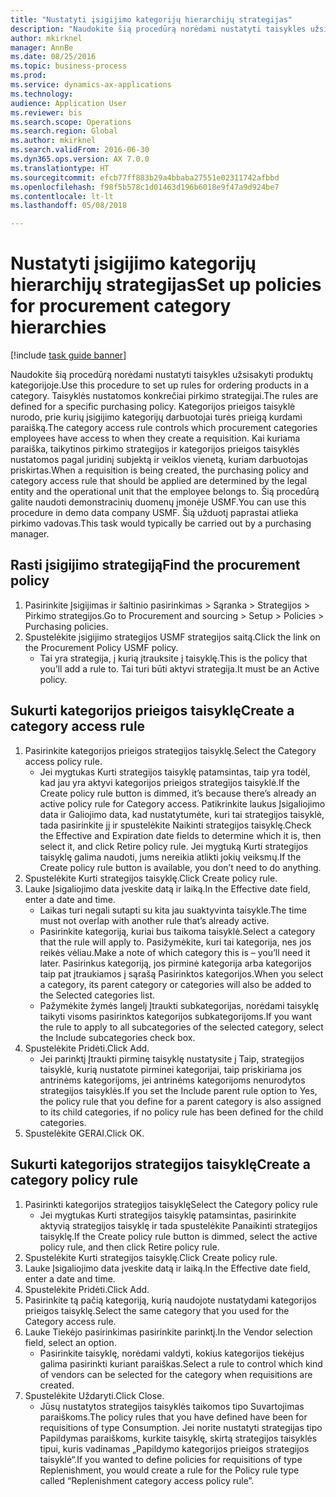 ```yaml
--- 
title: "Nustatyti įsigijimo kategorijų hierarchijų strategijas"
description: "Naudokite šią procedūrą norėdami nustatyti taisykles užsisakyti produktų kategorijoje."
author: mkirknel
manager: AnnBe
ms.date: 08/25/2016
ms.topic: business-process
ms.prod: 
ms.service: dynamics-ax-applications
ms.technology: 
audience: Application User
ms.reviewer: bis
ms.search.scope: Operations
ms.search.region: Global
ms.author: mkirknel
ms.search.validFrom: 2016-06-30
ms.dyn365.ops.version: AX 7.0.0
ms.translationtype: HT
ms.sourcegitcommit: efcb77ff883b29a4bbaba27551e02311742afbbd
ms.openlocfilehash: f98f5b578c1d01463d196b6018e9f47a9d924be7
ms.contentlocale: lt-lt
ms.lasthandoff: 05/08/2018

---
```

# <a name="set-up-policies-for-procurement-category-hierarchies"></a><span data-ttu-id="92452-103">Nustatyti įsigijimo kategorijų hierarchijų strategijas</span><span class="sxs-lookup"><span data-stu-id="92452-103">Set up policies for procurement category hierarchies</span></span>

[!include [task guide banner](../../includes/task-guide-banner.md)]

<span data-ttu-id="92452-104">Naudokite šią procedūrą norėdami nustatyti taisykles užsisakyti produktų kategorijoje.</span><span class="sxs-lookup"><span data-stu-id="92452-104">Use this procedure to set up rules for ordering products in a category.</span></span> <span data-ttu-id="92452-105">Taisyklės nustatomos konkrečiai pirkimo strategijai.</span><span class="sxs-lookup"><span data-stu-id="92452-105">The rules are defined for a specific purchasing policy.</span></span> <span data-ttu-id="92452-106">Kategorijos prieigos taisyklė nurodo, prie kurių įsigijimo kategorijų darbuotojai turės prieigą kurdami paraišką.</span><span class="sxs-lookup"><span data-stu-id="92452-106">The category access rule controls which procurement categories employees have access to when they create a requisition.</span></span> <span data-ttu-id="92452-107">Kai kuriama paraiška, taikytinos pirkimo strategijos ir kategorijos prieigos taisyklės nustatomos pagal juridinį subjektą ir veiklos vienetą, kuriam darbuotojas priskirtas.</span><span class="sxs-lookup"><span data-stu-id="92452-107">When a requisition is being created, the purchasing policy and category access rule that should be applied are determined by the legal entity and the operational unit that the employee belongs to.</span></span> <span data-ttu-id="92452-108">Šią procedūrą galite naudoti demonstracinių duomenų įmonėje USMF.</span><span class="sxs-lookup"><span data-stu-id="92452-108">You can use this procedure in demo data company USMF.</span></span> <span data-ttu-id="92452-109">Šią užduotį paprastai atlieka pirkimo vadovas.</span><span class="sxs-lookup"><span data-stu-id="92452-109">This task would typically be carried out by a purchasing manager.</span></span>


## <a name="find-the-procurement-policy"></a><span data-ttu-id="92452-110">Rasti įsigijimo strategiją</span><span class="sxs-lookup"><span data-stu-id="92452-110">Find the procurement policy</span></span>
1. <span data-ttu-id="92452-111">Pasirinkite Įsigijimas ir šaltinio pasirinkimas > Sąranka > Strategijos > Pirkimo strategijos.</span><span class="sxs-lookup"><span data-stu-id="92452-111">Go to Procurement and sourcing > Setup > Policies > Purchasing policies.</span></span>
2. <span data-ttu-id="92452-112">Spustelėkite įsigijimo strategijos USMF strategijos saitą.</span><span class="sxs-lookup"><span data-stu-id="92452-112">Click the link on the Procurement Policy USMF policy.</span></span>
    * <span data-ttu-id="92452-113">Tai yra strategija, į kurią įtrauksite į taisyklę.</span><span class="sxs-lookup"><span data-stu-id="92452-113">This is the policy that you’ll add a rule to.</span></span> <span data-ttu-id="92452-114">Tai turi būti aktyvi strategija.</span><span class="sxs-lookup"><span data-stu-id="92452-114">It must be an Active policy.</span></span>  

## <a name="create-a-category-access-rule"></a><span data-ttu-id="92452-115">Sukurti kategorijos prieigos taisyklę</span><span class="sxs-lookup"><span data-stu-id="92452-115">Create a category access rule</span></span>
1. <span data-ttu-id="92452-116">Pasirinkite kategorijos prieigos strategijos taisyklę.</span><span class="sxs-lookup"><span data-stu-id="92452-116">Select the Category access policy rule.</span></span>
    * <span data-ttu-id="92452-117">Jei mygtukas Kurti strategijos taisyklę patamsintas, taip yra todėl, kad jau yra aktyvi kategorijos prieigos strategijos taisyklė.</span><span class="sxs-lookup"><span data-stu-id="92452-117">If the Create policy rule button is dimmed, it’s because there’s already an active policy rule for Category access.</span></span> <span data-ttu-id="92452-118">Patikrinkite laukus Įsigaliojimo data ir Galiojimo data, kad nustatytumėte, kuri tai strategijos taisyklė, tada pasirinkite jį ir spustelėkite Naikinti strategijos taisyklę.</span><span class="sxs-lookup"><span data-stu-id="92452-118">Check the Effective and Expiration date fields to determine which it is, then select it, and click Retire policy rule.</span></span> <span data-ttu-id="92452-119">Jei mygtuką Kurti strategijos taisyklę galima naudoti, jums nereikia atlikti jokių veiksmų.</span><span class="sxs-lookup"><span data-stu-id="92452-119">If the Create policy rule button is available, you don’t need to do anything.</span></span>  
2. <span data-ttu-id="92452-120">Spustelėkite Kurti strategijos taisyklę.</span><span class="sxs-lookup"><span data-stu-id="92452-120">Click Create policy rule.</span></span>
3. <span data-ttu-id="92452-121">Lauke Įsigaliojimo data įveskite datą ir laiką.</span><span class="sxs-lookup"><span data-stu-id="92452-121">In the Effective date field, enter a date and time.</span></span>
    * <span data-ttu-id="92452-122">Laikas turi negali sutapti su kita jau suaktyvinta taisykle.</span><span class="sxs-lookup"><span data-stu-id="92452-122">The time must not overlap with another rule that’s already active.</span></span>  
    * <span data-ttu-id="92452-123">Pasirinkite kategoriją, kuriai bus taikoma taisyklė.</span><span class="sxs-lookup"><span data-stu-id="92452-123">Select a category that the rule will apply to.</span></span> <span data-ttu-id="92452-124">Pasižymėkite, kuri tai kategorija, nes jos reikės vėliau.</span><span class="sxs-lookup"><span data-stu-id="92452-124">Make a note of which category this is – you’ll need it later.</span></span> <span data-ttu-id="92452-125">Pasirinkus kategoriją, jos pirminė kategorija arba kategorijos taip pat įtraukiamos į sąrašą Pasirinktos kategorijos.</span><span class="sxs-lookup"><span data-stu-id="92452-125">When you select a category, its parent category or categories will also be added to the Selected categories list.</span></span>  
    * <span data-ttu-id="92452-126">Pažymėkite žymės langelį Įtraukti subkategorijas, norėdami taisyklę taikyti visoms pasirinktos kategorijos subkategorijoms.</span><span class="sxs-lookup"><span data-stu-id="92452-126">If you want the rule to apply to all subcategories of the selected category, select the Include subcategories check box.</span></span>  
4. <span data-ttu-id="92452-127">Spustelėkite Pridėti.</span><span class="sxs-lookup"><span data-stu-id="92452-127">Click Add.</span></span>
    * <span data-ttu-id="92452-128">Jei parinktį Įtraukti pirminę taisyklę nustatysite į Taip, strategijos taisyklė, kurią nustatote pirminei kategorijai, taip priskiriama jos antrinėms kategorijoms, jei antrinėms kategorijoms nenurodytos strategijos taisyklės.</span><span class="sxs-lookup"><span data-stu-id="92452-128">If you set the Include parent rule option to Yes, the policy rule that you define for a parent category is also assigned to its child categories, if no policy rule has been defined for the child categories.</span></span>  
5. <span data-ttu-id="92452-129">Spustelėkite GERAI.</span><span class="sxs-lookup"><span data-stu-id="92452-129">Click OK.</span></span>

## <a name="create-a-category-policy-rule"></a><span data-ttu-id="92452-130">Sukurti kategorijos strategijos taisyklę</span><span class="sxs-lookup"><span data-stu-id="92452-130">Create a category policy rule</span></span>
1. <span data-ttu-id="92452-131">Pasirinkti kategorijos strategijos taisyklę</span><span class="sxs-lookup"><span data-stu-id="92452-131">Select the Category policy rule</span></span>
    * <span data-ttu-id="92452-132">Jei mygtukas Kurti strategijos taisyklę patamsintas, pasirinkite aktyvią strategijos taisyklę ir tada spustelėkite Panaikinti strategijos taisyklę.</span><span class="sxs-lookup"><span data-stu-id="92452-132">If the Create policy rule button is dimmed, select the active policy rule, and then click Retire policy rule.</span></span>  
2. <span data-ttu-id="92452-133">Spustelėkite Kurti strategijos taisyklę.</span><span class="sxs-lookup"><span data-stu-id="92452-133">Click Create policy rule.</span></span>
3. <span data-ttu-id="92452-134">Lauke Įsigaliojimo data įveskite datą ir laiką.</span><span class="sxs-lookup"><span data-stu-id="92452-134">In the Effective date field, enter a date and time.</span></span>
4. <span data-ttu-id="92452-135">Spustelėkite Pridėti.</span><span class="sxs-lookup"><span data-stu-id="92452-135">Click Add.</span></span>
5. <span data-ttu-id="92452-136">Pasirinkite tą pačią kategoriją, kurią naudojote nustatydami kategorijos prieigos taisyklę.</span><span class="sxs-lookup"><span data-stu-id="92452-136">Select the same category that you used for the Category access rule.</span></span>
6. <span data-ttu-id="92452-137">Lauke Tiekėjo pasirinkimas pasirinkite parinktį.</span><span class="sxs-lookup"><span data-stu-id="92452-137">In the Vendor selection field, select an option.</span></span>
    * <span data-ttu-id="92452-138">Pasirinkite taisyklę, norėdami valdyti, kokius kategorijos tiekėjus galima pasirinkti kuriant paraiškas.</span><span class="sxs-lookup"><span data-stu-id="92452-138">Select a rule to control which kind of vendors can be selected for the category when requisitions are created.</span></span>  
7. <span data-ttu-id="92452-139">Spustelėkite Uždaryti.</span><span class="sxs-lookup"><span data-stu-id="92452-139">Click Close.</span></span>
    * <span data-ttu-id="92452-140">Jūsų nustatytos strategijos taisyklės taikomos tipo Suvartojimas paraiškoms.</span><span class="sxs-lookup"><span data-stu-id="92452-140">The policy rules that you have defined have been for requisitions of type Consumption.</span></span> <span data-ttu-id="92452-141">Jei norite nustatyti strategijas tipo Papildymas paraiškoms, kurkite taisyklę, skirtą strategijos taisyklės tipui, kuris vadinamas „Papildymo kategorijos prieigos strategijos taisyklė“.</span><span class="sxs-lookup"><span data-stu-id="92452-141">If you wanted to define policies for requisitions of type Replenishment, you would create a rule for the Policy rule type called “Replenishment category access policy rule”.</span></span>  


